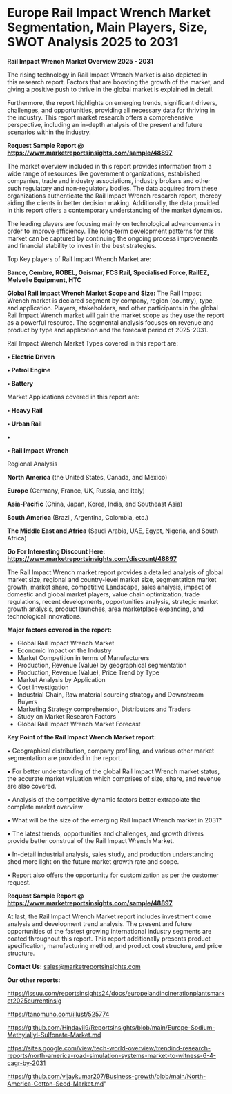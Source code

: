 # Europe Rail Impact Wrench Market Segmentation, Main Players, Size, SWOT Analysis 2025 to 2031

<Strong> Rail Impact Wrench Market Overview 2025 - 2031</strong>

The rising technology in Rail Impact Wrench Market is also depicted in this research report. Factors that are boosting the growth of the market, and giving a positive push to thrive in the global market is explained in detail.

Furthermore, the report highlights on emerging trends, significant drivers, challenges, and opportunities, providing all necessary data for thriving in the industry. This report market research offers a comprehensive perspective, including an in-depth analysis of the present and future scenarios within the industry.

<strong>Request Sample Report @ <a href=https://www.marketreportsinsights.com/sample/48897>https://www.marketreportsinsights.com/sample/48897</a></strong>

The market overview included in this report provides information from a wide range of resources like government organizations, established companies, trade and industry associations, industry brokers and other such regulatory and non-regulatory bodies. The data acquired from these organizations authenticate the Rail Impact Wrench research report, thereby aiding the clients in better decision making. Additionally, the data provided in this report offers a contemporary understanding of the market dynamics.

The leading players are focusing mainly on technological advancements in order to improve efficiency. The long-term development patterns for this market can be captured by continuing the ongoing process improvements and financial stability to invest in the best strategies.

Top Key players of Rail Impact Wrench Market are:

<strong>Bance, Cembre, ROBEL, Geismar, FCS Rail, Specialised Force, RailEZ, Melvelle Equipment, HTC</strong>

<strong><b>Global Rail Impact Wrench Market Scope and Size:</b></strong>
The Rail Impact Wrench market is declared segment by company, region (country), type, and application. Players, stakeholders, and other participants in the global Rail Impact Wrench market will gain the market scope as they use the report as a powerful resource. The segmental analysis focuses on revenue and product by type and application and the forecast period of 2025-2031.

Rail Impact Wrench Market Types covered in this report are:

<strong>•  Electric Driven

•  Petrol Engine

•  Battery</strong>

Market Applications covered in this report are:

<strong>•  Heavy Rail

•  Urban Rail

•  

•  Rail Impact Wrench</strong> 

Regional Analysis

<strong>North America</strong> (the United States, Canada, and Mexico)

<strong>Europe</strong> (Germany, France, UK, Russia, and Italy)

<strong>Asia-Pacific</strong> (China, Japan, Korea, India, and Southeast Asia)

<strong>South America</strong> (Brazil, Argentina, Colombia, etc.)

<strong>The Middle East and Africa</strong> (Saudi Arabia, UAE, Egypt, Nigeria, and South Africa)

<strong>Go For Interesting Discount Here: <a href=https://www.marketreportsinsights.com/discount/48897>https://www.marketreportsinsights.com/discount/48897</a></strong>

The Rail Impact Wrench market report provides a detailed analysis of global market size, regional and country-level market size, segmentation market growth, market share, competitive Landscape, sales analysis, impact of domestic and global market players, value chain optimization, trade regulations, recent developments, opportunities analysis, strategic market growth analysis, product launches, area marketplace expanding, and technological innovations.

<strong><b>Major factors covered in the report:</b></strong>
<ul>
  <li>Global Rail Impact Wrench Market </li>
  <li>Economic Impact on the Industry</li>
  <li>Market Competition in terms of Manufacturers</li>
  <li>Production, Revenue (Value) by geographical segmentation</li>
  <li>Production, Revenue (Value), Price Trend by Type</li>
  <li>Market Analysis by Application</li>
  <li>Cost Investigation</li>
  <li>Industrial Chain, Raw material sourcing strategy and Downstream Buyers</li>
  <li>Marketing Strategy comprehension, Distributors and Traders</li>
  <li>Study on Market Research Factors</li>
  <li>Global Rail Impact Wrench Market Forecast</li>
</ul>

<strong><b>Key Point of the Rail Impact Wrench Market report:</b></strong>

• Geographical distribution, company profiling, and various other market segmentation are provided in the report.

• For better understanding of the global Rail Impact Wrench market status, the accurate market valuation which comprises of size, share, and revenue are also covered.

• Analysis of the competitive dynamic factors better extrapolate the complete market overview

• What will be the size of the emerging Rail Impact Wrench market in 2031?

• The latest trends, opportunities and challenges, and growth drivers provide better construal of the Rail Impact Wrench Market.

• In-detail industrial analysis, sales study, and production understanding shed more light on the future market growth rate and scope.

• Report also offers the opportunity for customization as per the customer request.

<strong>Request Sample Report @ <a href=https://www.marketreportsinsights.com/sample/48897>https://www.marketreportsinsights.com/sample/48897</a></strong>

At last, the Rail Impact Wrench Market report includes investment come analysis and development trend analysis. The present and future opportunities of the fastest growing international industry segments are coated throughout this report. This report additionally presents product specification, manufacturing method, and product cost structure, and price structure.

<strong>Contact Us:</strong>
sales@marketreportsinsights.com

<strong>Our other reports:</strong>

<a href=https://issuu.com/reportsinsights24/docs/europelandincinerationplantsmarket2025currentinsig>https://issuu.com/reportsinsights24/docs/europelandincinerationplantsmarket2025currentinsig</a>

<a href=https://tanomuno.com/illust/525774>https://tanomuno.com/illust/525774</a>

<a href=https://github.com/Hindavii9/Reportsinsights/blob/main/Europe-Sodium-Methylallyl-Sulfonate-Market.md>https://github.com/Hindavii9/Reportsinsights/blob/main/Europe-Sodium-Methylallyl-Sulfonate-Market.md</a>

<a href=https://sites.google.com/view/tech-world-overview/trendind-research-reports/north-america-road-simulation-systems-market-to-witness-6-4-cagr-by-2031>https://sites.google.com/view/tech-world-overview/trendind-research-reports/north-america-road-simulation-systems-market-to-witness-6-4-cagr-by-2031</a>

<a href=https://github.com/vijaykumar207/Business-growth/blob/main/North-America-Cotton-Seed-Market.md>https://github.com/vijaykumar207/Business-growth/blob/main/North-America-Cotton-Seed-Market.md</a>"
